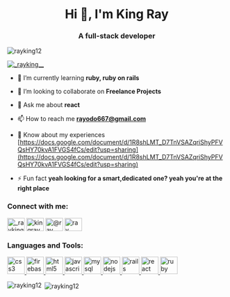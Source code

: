 <h1 align="center">Hi 👋, I'm King Ray</h1>
<h3 align="center">A full-stack developer</h3>

<p align="left"> <img src="https://komarev.com/ghpvc/?username=rayking12&label=Profile%20views&color=0e75b6&style=flat" alt="rayking12" /> </p>

<p align="left"> <a href="https://twitter.com/_rayking__" target="blank"><img src="https://img.shields.io/twitter/follow/_rayking__?logo=twitter&style=for-the-badge" alt="_rayking__" /></a> </p>

- 🌱 I’m currently learning **ruby, ruby on rails**

- 👯 I’m looking to collaborate on **Freelance Projects**

- 💬 Ask me about **react**

- 📫 How to reach me **rayodo667@gmail.com**

- 📄 Know about my experiences [https://docs.google.com/document/d/1R8shLMT_D7TnVSAZqriShyPFVQsHY70kvA1FVGS4fCs/edit?usp=sharing](https://docs.google.com/document/d/1R8shLMT_D7TnVSAZqriShyPFVQsHY70kvA1FVGS4fCs/edit?usp=sharing)

- ⚡ Fun fact **yeah looking for a smart,dedicated one? yeah you're at the right place**

<h3 align="left">Connect with me:</h3>
<p align="left">
<a href="https://twitter.com/_rayking__" target="blank"><img align="center" src="https://cdn.jsdelivr.net/npm/simple-icons@3.0.1/icons/twitter.svg" alt="_rayking__" height="30" width="40" /></a>
<a href="https://linkedin.com/in/kingray" target="blank"><img align="center" src="https://cdn.jsdelivr.net/npm/simple-icons@3.0.1/icons/linkedin.svg" alt="kingray" height="30" width="40" /></a>
<a href="https://medium.com/@ray king" target="blank"><img align="center" src="https://cdn.jsdelivr.net/npm/simple-icons@3.0.1/icons/medium.svg" alt="@ray king" height="30" width="40" /></a>
<a href="https://www.hackerrank.com/ray king" target="blank"><img align="center" src="https://cdn.jsdelivr.net/npm/simple-icons@3.0.1/icons/hackerrank.svg" alt="ray king" height="30" width="40" /></a>
</p>

<h3 align="left">Languages and Tools:</h3>
<p align="left"> <a href="https://www.w3schools.com/css/" target="_blank"> <img src="https://devicons.github.io/devicon/devicon.git/icons/css3/css3-original-wordmark.svg" alt="css3" width="40" height="40"/> </a> <a href="https://firebase.google.com/" target="_blank"> <img src="https://www.vectorlogo.zone/logos/firebase/firebase-icon.svg" alt="firebase" width="40" height="40"/> </a> <a href="https://www.w3.org/html/" target="_blank"> <img src="https://devicons.github.io/devicon/devicon.git/icons/html5/html5-original-wordmark.svg" alt="html5" width="40" height="40"/> </a> <a href="https://developer.mozilla.org/en-US/docs/Web/JavaScript" target="_blank"> <img src="https://devicons.github.io/devicon/devicon.git/icons/javascript/javascript-original.svg" alt="javascript" width="40" height="40"/> </a> <a href="https://www.mysql.com/" target="_blank"> <img src="https://devicons.github.io/devicon/devicon.git/icons/mysql/mysql-original-wordmark.svg" alt="mysql" width="40" height="40"/> </a> <a href="https://nodejs.org" target="_blank"> <img src="https://devicons.github.io/devicon/devicon.git/icons/nodejs/nodejs-original-wordmark.svg" alt="nodejs" width="40" height="40"/> </a> <a href="https://rubyonrails.org" target="_blank"> <img src="https://devicons.github.io/devicon/devicon.git/icons/rails/rails-original-wordmark.svg" alt="rails" width="40" height="40"/> </a> <a href="https://reactjs.org/" target="_blank"> <img src="https://devicons.github.io/devicon/devicon.git/icons/react/react-original-wordmark.svg" alt="react" width="40" height="40"/> </a> <a href="https://www.ruby-lang.org/en/" target="_blank"> <img src="https://devicons.github.io/devicon/devicon.git/icons/ruby/ruby-original-wordmark.svg" alt="ruby" width="40" height="40"/> </a> </p>

<p><img align="left" src="https://github-readme-stats.vercel.app/api/top-langs?username=rayking12&show_icons=true&locale=en&layout=compact" alt="rayking12" /></p>

<p>&nbsp;<img align="center" src="https://github-readme-stats.vercel.app/api?username=rayking12&show_icons=true&locale=en" alt="rayking12" /></p>

